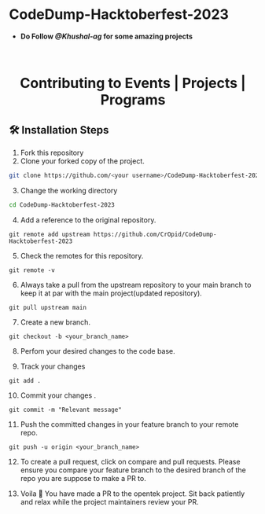 # CodeDump-Hacktoberfest-2023

- **Do Follow _@Khushal-ag_ for some amazing projects**

<br>
<div align="center">

# Contributing to Events | Projects | Programs

</div>

## 🛠️ Installation Steps

1. Fork this repository
2. Clone your forked copy of the project.

```bash
git clone https://github.com/<your username>/CodeDump-Hacktoberfest-2023.git
```

3. Change the working directory

```bash
cd CodeDump-Hacktoberfest-2023
```

4. Add a reference to the original repository.

```
git remote add upstream https://github.com/CrOpid/CodeDump-Hacktoberfest-2023
```

5. Check the remotes for this repository.

```
git remote -v
```

6. Always take a pull from the upstream repository to your main branch to keep it at par with the main project(updated repository).

```
git pull upstream main
```

7. Create a new branch.

```
git checkout -b <your_branch_name>
```

8. Perfom your desired changes to the code base.

9. Track your changes

```
git add .
```

10. Commit your changes .

```
git commit -m "Relevant message"
```

11. Push the committed changes in your feature branch to your remote repo.

```
git push -u origin <your_branch_name>

```

12. To create a pull request, click on compare and pull requests. Please ensure you compare your feature branch to the desired branch of the repo you are suppose to make a PR to.

13. Voila 🎉 You have made a PR to the opentek project. Sit back patiently and relax while the project maintainers review your PR.

